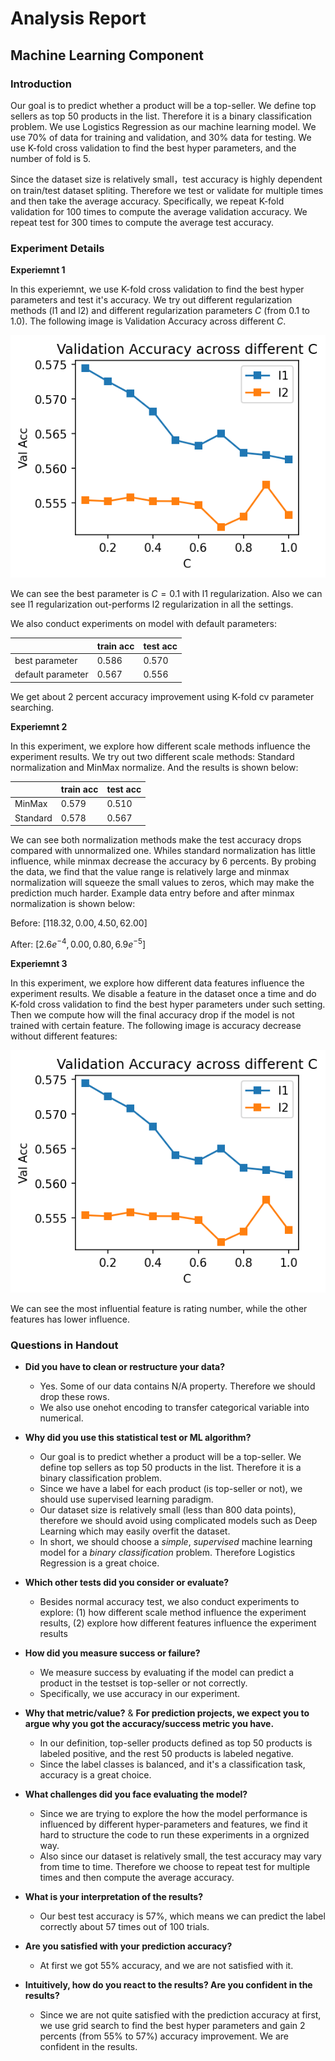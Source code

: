 # Analysis Report

## Machine Learning Component
### Introduction

Our goal is to predict whether a product will be a top-seller. We define top sellers as top 50 products in the list. Therefore it is a binary classification problem.  We use Logistics Regression as our machine learning model. We use 70% of data for training and validation, and 30% data for testing. We use K-fold cross validation to find the best hyper parameters, and the number of fold is 5. 

Since the dataset size is relatively small，test accuracy is highly dependent on train/test dataset spliting. Therefore we test or validate for multiple times and then take the average accuracy. Specifically,  we repeat K-fold validation for 100 times to compute the average validation accuracy. We repeat test for 300 times to compute the average test accuracy.

### Experiment Details
**Experiemnt 1**

In this experiemnt, we use K-fold cross validation to find the best hyper parameters and test it's accuracy. We try out different regularization methods (l1 and l2) and different regularization parameters $C$ (from 0.1 to 1.0). 
The following image is Validation Accuracy across different $C$.

![alt text](./figure/ml_val.png)

We can see the best parameter is $C=0.1$ with l1 regularization. Also we can see l1 regularization out-performs l2 regularization in all the settings.

We also conduct experiments on model with default parameters:

|                    |    train acc   |     test acc      |
|--------------------|----------------|-------------------|
| best parameter     | 0.586          | 0.570             |
| default parameter  | 0.567          | 0.556             |


We get about 2 percent accuracy improvement using K-fold cv parameter searching.

**Experiemnt 2**

In this experiment, we explore how different scale methods influence the experiment results. We try out two different scale methods: Standard normalization and MinMax normalize. And the results is shown below:

|           | train acc      | test acc          |
|-----------|----------------|-------------------|
| MinMax    | 0.579          | 0.510             |
| Standard  | 0.578          | 0.567             |

We can see both normalization methods make the test accuracy drops compared with unnormalized one. Whiles standard normalization has little influence, while minmax decrease the accuracy by 6 percents. By probing the data, we find that the value range is relatively large and minmax normalization will squeeze the small values to zeros, which may make the prediction much harder.
Example data entry before and after minmax normalization is shown below:

Before: $[118.32,  0.00, 4.50, 62.00]$

After: $[2.6e^{-4}, 0.00, 0.80, 6.9e^{-5}]$

**Experiemnt 3**

In this experiment, we explore how different data features influence the experiment results.
We disable a feature in the dataset once a time and do K-fold cross validation to find the best hyper parameters under such setting. Then we compute how will the final accuracy drop if the model is not trained with certain feature. The following image is accuracy decrease without different features:

![alt text](./figure/ml_val.png)

We can see the most influential feature is rating number, while the other features has lower influence. 

### Questions in Handout
*  **Did you have to clean or restructure your data?**
    * Yes. Some of our data contains N/A property. Therefore we should drop these rows.
    * We also use onehot encoding to transfer categorical variable into numerical. 
    
*  **Why did you use this statistical test or ML algorithm?**
    * Our goal is to predict whether a product will be a top-seller. We define top sellers as top 50 products in the list. Therefore it is a binary classification problem. 
    * Since we have a label for each product (is top-seller or not), we should use supervised learning paradigm.
    * Our dataset size is relatively small (less than 800 data points), therefore we should avoid using complicated models such as Deep Learning which may easily overfit the dataset.
    * In short, we should choose a *simple*, *supervised* machine learning model for a *binary classification* problem. Therefore Logistics Regression is a great choice.
    
*  **Which other tests did you consider or evaluate?**
    * Besides normal accuracy test, we also conduct experiments to explore: (1) how different scale method influence the experiment results, (2) explore how different features influence the experiment results
    
*  **How did you measure success or failure?**
    * We measure success by evaluating if the model can predict a product in the testset is top-seller or not correctly.
    * Specifically, we use accuracy in our experiment.
    
*  **Why that metric/value?** & **For prediction projects, we expect you to argue why you got the accuracy/success metric you have.**
    * In our definition, top-seller products defined as top 50 products is labeled positive, and the rest 50 products is labeled negative. 
    * Since the label classes is balanced, and it's a classification task, accuracy is a great choice.
    
*  **What challenges did you face evaluating the model?**
    * Since we are trying to explore the how the model performance is influenced by different hyper-parameters and features, we find it hard to structure the code to run these experiments in a orgnized way. 
    * Also since our dataset is relatively small, the test accuracy may vary from time to time. Therefore we choose to repeat test for multiple times and then compute the average accuracy.
    
*  **What is your interpretation of the results?**
    * Our best test accuracy is 57%, which means we can predict the label correctly about 57 times out of 100 trials.
    
*  **Are you satisfied with your prediction accuracy?**
    * At first we got 55% accuracy, and we are not satisfied with it.

*  **Intuitively, how do you react to the results? Are you confident in the results?**
    * Since we are not quite satisfied with the prediction accuracy at first,  we use grid search to find the best hyper parameters and gain 2 percents (from 55% to 57%) accuracy improvement. We are confident in the results.